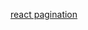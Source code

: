 [react pagination](https://dev.to/damiisdandy/pagination-in-javascript-and-react-with-a-custom-usepagination-hook-1mgo)
